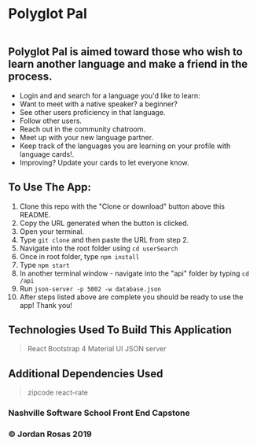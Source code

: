# Polyglot Pal

![]()

## Polyglot Pal is aimed toward those who wish to learn another language and make a friend in the process.
- Login and and search for a language you'd like to learn:
- Want to meet with a native speaker? a beginner?
- See other users proficiency in that language.
- Follow other users.
- Reach out in the community chatroom.
- Meet up with your new language partner.
- Keep track of the languages you are learning on your profile with language cards!.
- Improving? Update your cards to let everyone know.

## To Use The App:
1. Clone this repo with the "Clone or download" button above this README.
1. Copy the URL generated when the button is clicked.
1. Open your terminal.
1. Type `git clone` and then paste the URL from step 2.
1. Navigate into the root folder using `cd userSearch`
1. Once in root folder, type `npm install`
1. Type `npm start`
1. In another terminal window - navigate into the "api" folder by typing `cd /api`
1. Run `json-server -p 5002 -w database.json`
1. After steps listed above are complete you should be ready to use the app!
Thank you!

## Technologies Used To Build This Application
> React
> Bootstrap 4
> Material UI
> JSON server

## Additional Dependencies Used
> zipcode
> react-rate

### Nashville Software School Front End Capstone

### &copy; Jordan Rosas 2019
